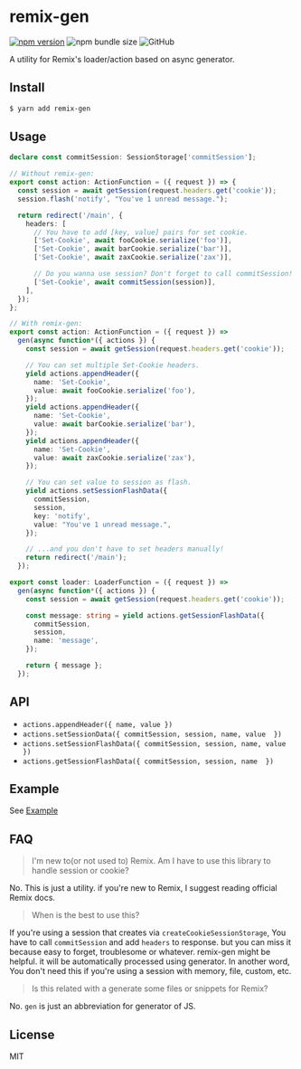# remix-gen

[![npm version](https://badge.fury.io/js/remix-gen.svg)](https://badge.fury.io/js/remix-gen)
![npm bundle size](https://img.shields.io/bundlephobia/minzip/remix-gen)
![GitHub](https://img.shields.io/github/license/iamchanii/remix-gen)

A utility for Remix's loader/action based on async generator.

## Install

```sh
$ yarn add remix-gen
```

## Usage

```ts
declare const commitSession: SessionStorage['commitSession'];

// Without remix-gen:
export const action: ActionFunction = ({ request }) => {
  const session = await getSession(request.headers.get('cookie'));
  session.flash('notify', "You've 1 unread message.");

  return redirect('/main', {
    headers: [
      // You have to add [key, value] pairs for set cookie.
      ['Set-Cookie', await fooCookie.serialize('foo')],
      ['Set-Cookie', await barCookie.serialize('bar')],
      ['Set-Cookie', await zaxCookie.serialize('zax')],

      // Do you wanna use session? Don't forget to call commitSession!
      ['Set-Cookie', await commitSession(session)],
    ],
  });
};

// With remix-gen:
export const action: ActionFunction = ({ request }) =>
  gen(async function*({ actions }) {
    const session = await getSession(request.headers.get('cookie'));

    // You can set multiple Set-Cookie headers.
    yield actions.appendHeader({
      name: 'Set-Cookie',
      value: await fooCookie.serialize('foo'),
    });
    yield actions.appendHeader({
      name: 'Set-Cookie',
      value: await barCookie.serialize('bar'),
    });
    yield actions.appendHeader({
      name: 'Set-Cookie',
      value: await zaxCookie.serialize('zax'),
    });

    // You can set value to session as flash.
    yield actions.setSessionFlashData({
      commitSession,
      session,
      key: 'notify',
      value: "You've 1 unread message.",
    });

    // ...and you don't have to set headers manually!
    return redirect('/main');
  });

export const loader: LoaderFunction = ({ request }) =>
  gen(async function*({ actions }) {
    const session = await getSession(request.headers.get('cookie'));

    const message: string = yield actions.getSessionFlashData({
      commitSession,
      session,
      name: 'message',
    });

    return { message };
  });
```

## API

- `actions.appendHeader({ name, value })`
- `actions.setSessionData({ commitSession, session, name, value  })`
- `actions.setSessionFlashData({ commitSession, session, name, value  })`
- `actions.getSessionFlashData({ commitSession, session, name  })`

## Example

See [Example](/example/app/routes/index.tsx)

## FAQ

> I'm new to(or not used to) Remix. Am I have to use this library to handle session or cookie?

No. This is just a utility. if you're new to Remix, I suggest reading official Remix docs.

> When is the best to use this?

If you're using a session that creates via `createCookieSessionStorage`, You have to call `commitSession` and add `headers` to response. but you can miss it because easy to forget, troublesome or whatever. remix-gen might be helpful. it will be automatically processed using generator. In another word, You don't need this if you're using a session with memory, file, custom, etc.

> Is this related with a generate some files or snippets for Remix?

No. `gen` is just an abbreviation for generator of JS.

## License

MIT
